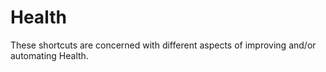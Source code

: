 # Health

These shortcuts are concerned with different aspects of improving and/or automating Health. 